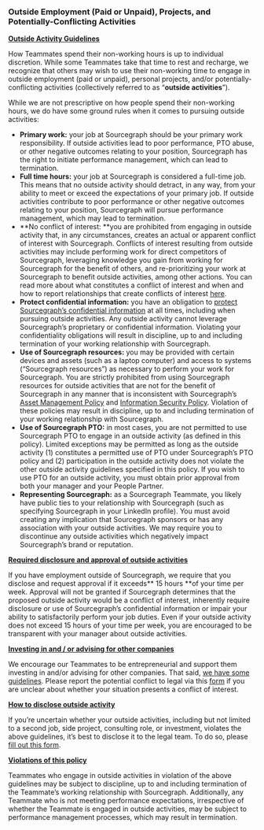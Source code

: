 ### **Outside Employment (Paid or Unpaid), Projects, and Potentially-Conflicting Activities**

**<span style="text-decoration:underline;">Outside Activity Guidelines</span>**

How Teammates spend their non-working hours is up to individual discretion. While some Teammates take that time to rest and recharge, we recognize that others may wish to use their non-working time to engage in outside employment (paid or unpaid), personal projects, and/or potentially-conflicting activities (collectively referred to as “**outside activities**”).

While we are not prescriptive on how people spend their non-working hours, we do have some ground rules when it comes to pursuing outside activities:

- **Primary work:** your job at Sourcegraph should be your primary work responsibility. If outside activities lead to poor performance, PTO abuse, or other negative outcomes relating to your position, Sourcegraph has the right to initiate performance management, which can lead to termination.
- **Full time hours:** your job at Sourcegraph is considered a full-time job. This means that no outside activity should detract, in any way, from your ability to meet or exceed the expectations of your primary job. If outside activities contribute to poor performance or other negative outcomes relating to your position, Sourcegraph will pursue performance management, which may lead to termination.
- **No conflict of interest: **you are prohibited from engaging in outside activity that, in any circumstances, creates an actual or apparent conflict of interest with Sourcegraph. Conflicts of interest resulting from outside activities may include performing work for direct competitors of Sourcegraph, leveraging knowledge you gain from working for Sourcegraph for the benefit of others, and re-prioritizing your work at Sourcegraph to benefit outside activities, among other actions. You can read more about what constitutes a conflict of interest and when and how to report relationships that create conflicts of interest [here](../../company-info-and-process/communication/code_of_conduct.md#conflicts-of-interest).
- **Protect confidential information:** you have an obligation to [protect Sourcegraph’s confidential information](../../company-info-and-process/communication/code_of_conduct.md#respect-others-and-their-property-and-confidential-information) at all times, including when pursuing outside activities. Any outside activity cannot leverage Sourcegraph’s proprietary or confidential information. Violating your confidentiality obligations will result in discipline, up to and including termination of your working relationship with Sourcegraph.
- **Use of Sourcegraph resources:** you may be provided with certain devices and assets (such as a laptop computer) and access to systems (“Sourcegraph resources”) as necessary to perform your work for Sourcegraph. You are strictly prohibited from using Sourcegraph resources for outside activities that are not for the benefit of Sourcegraph in any manner that is inconsistent with Sourcegraph’s [Asset Management Policy](../../company-info-and-process/policies/asset-management-policy.md) and [Information Security Policy](../../company-info-and-process/policies/information-security-policy.md). Violation of these policies may result in discipline, up to and including termination of your working relationship with Sourcegraph.
- **Use of Sourcegraph PTO:** in most cases, you are not permitted to use Sourcegraph PTO to engage in an outside activity (as defined in this policy). Limited exceptions may be permitted as long as the outside activity (1) constitutes a permitted use of PTO under Sourcegraph’s PTO policy and (2) participation in the outside activity does not violate the other outside activity guidelines specified in this policy. If you wish to use PTO for an outside activity, you must obtain prior approval from both your manager and your People Partner.
- **Representing Sourcegraph:** as a Sourcegraph Teammate, you likely have public ties to your relationship with Sourcegraph (such as specifying Sourcegraph in your LinkedIn profile). You must avoid creating any implication that Sourcegraph sponsors or has any association with your outside activities. We may require you to discontinue any outside activities which negatively impact Sourcegraph’s brand or reputation.

**<span style="text-decoration:underline;">Required disclosure and approval of outside activities</span>**

If you have employment outside of Sourcegraph, we require that you disclose and request approval if it exceeds** 15 hours **of your time per week. Approval will not be granted if Sourcegraph determines that the proposed outside activity would be a conflict of interest, inherently require disclosure or use of Sourcegraph’s confidential information or impair your ability to satisfactorily perform your job duties. Even if your outside activity does not exceed 15 hours of your time per week, you are encouraged to be transparent with your manager about outside activities.

**<span style="text-decoration:underline;">Investing in and / or advising for other companies </span>**

We encourage our Teammates to be entrepreneurial and support them investing in and/or advising for other companies. That said, [we have some guidelines](../../company-info-and-process/communication/code_of_conduct.md#conflicts-of-interest). Please report the potential conflict to legal via this [form](https://forms.gle/WGhq5DsGDr1yxkPm6) if you are unclear about whether your situation presents a conflict of interest.

**<span style="text-decoration:underline;">How to disclose outside activity </span>**

If you’re uncertain whether your outside activities, including but not limited to a second job, side project, consulting role, or investment, violates the above guidelines, it’s best to disclose it to the legal team. To do so, please [fill out this form](https://docs.google.com/forms/d/e/1FAIpQLSdHRPU3yy4RAvuIhpoT1LN2Dkpox992XMd5yA2-qC2NFU8-bQ/viewform).

**<span style="text-decoration:underline;">Violations of this policy</span>**

Teammates who engage in outside activities in violation of the above guidelines may be subject to discipline, up to and including termination of the Teammate’s working relationship with Sourcegraph. Additionally, any Teammate who is not meeting performance expectations, irrespective of whether the Teammate is engaged in outside activities, may be subject to performance management processes, which may result in termination.
